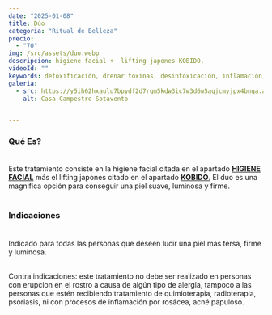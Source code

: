 ```yaml
---
date: "2025-01-08"
title: Dúo
categoria: "Ritual de Belleza" 
precio: 
  - "70"
img: /src/assets/duo.webp
descripcion: higiene facial +  lifting japones KOBIDO.
videoId: ""
keywords: detoxificación, drenar toxinas, desintoxicación, inflamación, limpieza facial, equilibrio, vitalidad, retención de liquidos, flacidez, lineas de expresion, tersura, lifting, rostro luminoso, rostro suave, rostro sin arrugas, juventud de la piel, tratmiento facial, rejuvenecimiento
galeria:
  - src: https://y5ih62hxaulu7bpydf2d7rqm5kdw3ic7w3d6w5aqjcmyjpx4bnqa.arweave.net/x1B_aPcFF0-F-Bl0P8YM6odtoF-2x-t0EEiZhL78C2A
    alt: Casa Campestre Sotavento

  
---
```


### Qué Es? <br><br>

Este tratamiento consiste en la higiene facial citada en el apartado <a href="/facial/higiene-facial">**HIGIENE FACIAL**</a> más el lifting japones citado en el apartado <a href="/facial/kobido">**KOBIDO**.</a> El duo es una magnifica opción para conseguir una piel suave, luminosa y firme. <br><br>

### Indicaciones<br><br>

Indicado para todas las personas que deseen lucir una piel mas tersa, firme y luminosa.<br><br>

Contra indicaciones: este tratamiento no debe ser realizado en personas con erupcion en el rostro a causa de algún tipo de alergia, tampoco a las personas que estén recibiendo tratamiento de quimioterapia, radioterapia, psoriasis, ni con procesos de inflamación por rosácea, acné papuloso.<br><br>

